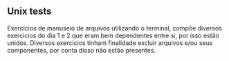 ## Unix tests

Exercícios de manuseio de arquivos utilizando o terminal, compõe diversos exercicios do dia 1 e 2 que eram bem dependentes entre si, por isso estão unidos.
Diversos exercicios tinham finalidade excluir arquivos e/ou seus componentes, por conta disso não estão presentes.
